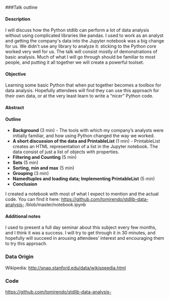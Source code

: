 ###Talk outline

#### Description
I will discuss how the Python stdlib can perform a lot of data analysis without using complicated libraries like pandas. I used to work as an analyst and getting the company's data into the Jupyter notebook was a big change for us. We didn't use any library to analyze it: sticking to the Python core worked very well for us.
The talk will consist mostly of demonstrations of basic analysis. Much of what I will go through should be familiar to most people, and putting it all together we will create a powerful toolset.

#### Objective
Learning some basic Python that when put together becomes a toolbox for data analysis. Hopefully attendees will find they can use this approach for their own data, or at the very least learn to write a “nicer” Python code.

#### Abstract


#### Outline
*   **Background** (3 min) - The tools with which my company’s analysts were initially familiar, and how using Python changed the way we worked.
*   **A short discussion of the data and PrintableList** (1 min) - PrintableList creates an HTML representation of a list in the Jupyter notebook. The data consist of just a list of objects with properties.
*   **Filtering and Counting** (5 min) 
*   **Sets** (5 min)
*   **Sorting, min and max** (5 min)
*   **Grouping** (3 min)
*   **Namedtuples and loading data; Implementing PrintableList** (5 min)
*   **Conclusion**

I created a notebook with most of what I expect to mention and the actual code. You can find it here: https://github.com/tomirendo/stdlib-data-analysis- /blob/master/notebook.ipynb

#### Additional notes
I used to present a full day seminar about this subject every few months, and I think it was a success. I will try to get through it in 30 minutes, and hopefully will succeed in arousing attendees’ interest and encouraging them to try this approach.

### Data Origin
Wikipedia:
http://snap.stanford.edu/data/wikispeedia.html

### Code 
https://github.com/tomirendo/stdlib-data-analysis-


